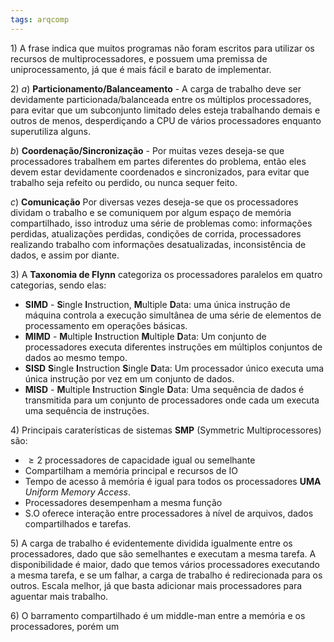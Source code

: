```yaml
---
tags: arqcomp
---
```


$1)$ A frase indica que muitos programas não foram escritos para utilizar os recursos de multiprocessadores, e possuem uma premissa de uniprocessamento, já que é mais fácil e barato de implementar.

$2)$ 
$a)$ **Particionamento/Balanceamento** -  A carga de trabalho deve ser devidamente particionada/balanceada entre os múltiplos processadores, para evitar que um subconjunto limitado deles esteja trabalhando demais e outros de menos, desperdiçando a CPU de vários processadores enquanto superutiliza alguns.

$b$) **Coordenação/Sincronização** - Por muitas vezes deseja-se que processadores trabalhem em partes diferentes do problema, então eles devem estar devidamente coordenados e sincronizados, para evitar que trabalho seja refeito ou perdido, ou nunca sequer feito.

$c)$ **Comunicação** Por diversas vezes deseja-se que os processadores dividam o trabalho e se comuniquem por algum espaço de memória compartilhado, isso introduz uma série de problemas como: informações perdidas, atualizações perdidas, condições de corrida, processadores realizando trabalho com informações desatualizadas, inconsistência de dados, e assim por diante.

$3)$ 
A **Taxonomia de Flynn** categoriza os processadores paralelos em quatro categorias, sendo elas:
- **SIMD** - **S**ingle **I**nstruction, **M**ultiple **D**ata: uma única instrução de máquina controla a execução simultânea de uma série de elementos de processamento em operações básicas.
- **MIMD** - **M**ultiple **I**nstruction **M**ultiple **D**ata: Um conjunto de processadores executa diferentes instruções em múltiplos conjuntos de dados ao mesmo tempo.
- **SISD** **S**ingle **I**nstruction **S**ingle **D**ata: Um processador único executa uma única instrução por vez em um conjunto de dados.
- **MISD** - **M**ultiple **I**nstruction **S**ingle **D**ata: Uma sequência de dados é transmitida para um conjunto de processadores onde cada um executa uma sequência de instruções.

$4)$ Principais caraterísticas de sistemas **SMP** (Symmetric Multiprocessores) são:
- $\ge 2$ processadores de capacidade igual ou semelhante
- Compartilham a memória principal e recursos de IO
- Tempo de acesso â memória é igual para todos os processadores **UMA** *Uniform Memory Access*.
- Processadores desempenham a mesma função
- S.O oferece interação entre processadores à nível de arquivos, dados compartilhados e tarefas.

$5)$ A carga de trabalho é evidentemente dividida igualmente entre os processadores, dado que são semelhantes e executam a mesma tarefa.
A disponibilidade é maior, dado que temos vários processadores executando a mesma tarefa, e se um falhar, a carga de trabalho é redirecionada para os outros. 
Escala melhor, já que basta adicionar mais processadores para aguentar mais trabalho.

$6)$ O barramento compartilhado é um middle-man entre a memória e os processadores, porém um